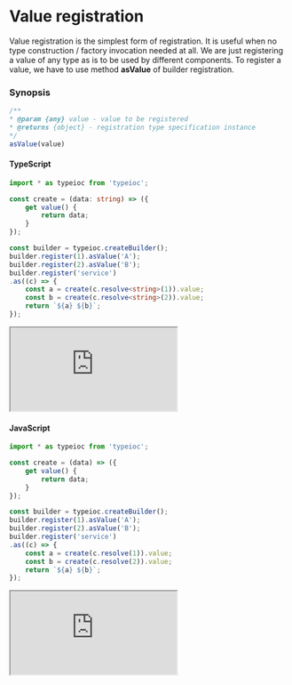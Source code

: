 # Value registration

Value registration is the simplest form of registration. It is useful when no type construction / factory invocation needed at all. We are just registering a value of any type as is to be used by different components. To register a value, we have to use method **asValue** of builder registration.

### Synopsis

```typescript
/**
* @param {any} value - value to be registered
* @returns {object} - registration type specification instance
*/
asValue(value)
```

#### TypeScript

```typescript
import * as typeioc from 'typeioc';

const create = (data: string) => ({
    get value() {
        return data;
    }
});

const builder = typeioc.createBuilder();
builder.register(1).asValue('A');
builder.register(2).asValue('B');
builder.register('service')
.as((c) => {
    const a = create(c.resolve<string>(1)).value;
    const b = create(c.resolve<string>(2)).value;
    return `${a} ${b}`;
});
```

<!--sec data-title="Run example" data-id="section0" data-show=true data-collapse=true ces-->

<iframe class="example" src="https://stackblitz.com/edit/tioc-value-registration-ts?embed=1&file=index.ts">
</iframe>

<!--endsec-->

#### JavaScript

```javascript
import * as typeioc from 'typeioc';

const create = (data) => ({
    get value() {
        return data;
    }
});

const builder = typeioc.createBuilder();
builder.register(1).asValue('A');
builder.register(2).asValue('B');
builder.register('service')
.as((c) => {
    const a = create(c.resolve(1)).value;
    const b = create(c.resolve(2)).value;
    return `${a} ${b}`;
});
```

<!--sec data-title="Run example" data-id="section1" data-show=true data-collapse=true ces-->

<iframe class="example" src="https://stackblitz.com/edit/tioc-value-registration-js?embed=1&file=index.js">
</iframe>

